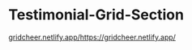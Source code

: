 # Testimonial-Grid-Section
[gridcheer.netlify.app/](https://gridcheer.netlify.app/)https://gridcheer.netlify.app/
